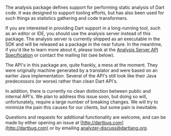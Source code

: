 The analysis package defines support for performing static analysis of Dart
code. It was designed to support tooling efforts, but has also been used for
such things as statistics gathering and code transformers.

If you are interested in providing Dart support in a long-running tool, such as
an editor or IDE, you should use the analysis server instead of this package.
The analysis server is currently shipped as an executable in the SDK and will
be released as a package in the near future. In the meantime, if you'd like to
learn more about it, please look at the
[Analysis Server API Specification](http://htmlpreview.github.io/?https://github.com/dart-lang/bleeding_edge/blob/master/dart/pkg/analysis_server/doc/api.html)
or contact the mailing list (see below).

The API's in this package are, quite frankly, a mess at the moment. They were
originally machine generated by a translator and were based on an earlier Java
implementation. Several of the API's still look like their Java predecessors
(or worse) rather than clean Dart API's.

In addition, there is currently no clean distinction between public and internal
API's. We plan to address this issue soon, but doing so will, unfortunately,
require a large number of breaking changes. We will try to minimize the pain
this causes for our clients, but some pain is inevitable.

Questions and requests for additional functionality are welcome, and can be made
by either opening an issue at
[http://dartbug.com](http://dartbug.com)
or by emailing
[analyzer-discuss@dartlang.org](https://groups.google.com/a/dartlang.org/forum/#!forum/analyzer-discuss).
